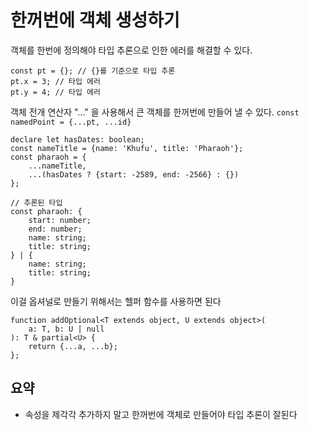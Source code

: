 # 한꺼번에 객체 생성하기

객체를 한번에 정의해야 타입 추론으로 인한 에러를 해결할 수 있다.

```
const pt = {}; // {}를 기준으로 타입 추론
pt.x = 3; // 타입 에러
pt.y = 4; // 타입 에러
```

객체 전개 연산자 "..." 을 사용해서 큰 객체를 한꺼번에 만들어 낼 수 있다.
`const namedPoint = {...pt, ...id}`

```
declare let hasDates: boolean;
const nameTitle = {name: 'Khufu', title: 'Pharaoh'};
const pharaoh = {
	...nameTitle,
	...(hasDates ? {start: -2589, end: -2566} : {})
};

// 추론된 타입
const pharaoh: {
	start: number;
	end: number;
	name: string;
	title: string;
} | {
	name: string;
	title: string;
}
```

이걸 옵셔널로 만들기 위해서는 헬퍼 함수를 사용하면 된다

```
function addOptional<T extends object, U extends object>(
	a: T, b: U | null
): T & partial<U> {
	return {...a, ...b};
};
```

## 요약
- 속성을 제각각 추가하지 말고 한꺼번에 객체로 만들어야 타입 추론이 잘된다